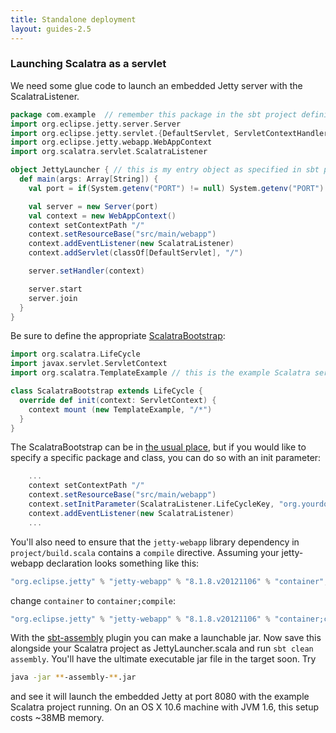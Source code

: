 ```yaml
---
title: Standalone deployment
layout: guides-2.5
---
```


### Launching Scalatra as a servlet

We need some glue code to launch an embedded Jetty server with the ScalatraListener.

```scala
package com.example  // remember this package in the sbt project definition
import org.eclipse.jetty.server.Server
import org.eclipse.jetty.servlet.{DefaultServlet, ServletContextHandler}
import org.eclipse.jetty.webapp.WebAppContext
import org.scalatra.servlet.ScalatraListener

object JettyLauncher { // this is my entry object as specified in sbt project definition
  def main(args: Array[String]) {
    val port = if(System.getenv("PORT") != null) System.getenv("PORT").toInt else 8080

    val server = new Server(port)
    val context = new WebAppContext()
    context setContextPath "/"
    context.setResourceBase("src/main/webapp")
    context.addEventListener(new ScalatraListener)
    context.addServlet(classOf[DefaultServlet], "/")

    server.setHandler(context)

    server.start
    server.join
  }
}
```

Be sure to define the appropriate [ScalatraBootstrap](configuration.html):

```scala
import org.scalatra.LifeCycle
import javax.servlet.ServletContext
import org.scalatra.TemplateExample // this is the example Scalatra servlet

class ScalatraBootstrap extends LifeCycle {
  override def init(context: ServletContext) {
    context mount (new TemplateExample, "/*")
  }
}
```

The ScalatraBootstrap can be in [the usual place](../../../getting-started/project-structure.html),
but if you would like to specify a specific package and class, you can do so
with an init parameter:

```scala
    ...
    context setContextPath "/"
    context.setResourceBase("src/main/webapp")
    context.setInitParameter(ScalatraListener.LifeCycleKey, "org.yourdomain.project.ScalatraBootstrap")
    context.addEventListener(new ScalatraListener)
    ...
```

You'll also need to ensure that the `jetty-webapp` library dependency in `project/build.scala`
contains a `compile` directive. Assuming your jetty-webapp declaration looks something
like this:

```scala
"org.eclipse.jetty" % "jetty-webapp" % "8.1.8.v20121106" % "container",
```

change `container` to `container;compile`:

```scala
"org.eclipse.jetty" % "jetty-webapp" % "8.1.8.v20121106" % "container;compile",
```

With the [sbt-assembly](https://github.com/sbt/sbt-assembly) plugin you can make a launchable jar.
Now save this alongside your Scalatra project as JettyLauncher.scala and run
<code>sbt clean assembly</code>. You'll have the ultimate executable jar file
in the target soon. Try

```bash
java -jar **-assembly-**.jar
```

and see it will launch the embedded Jetty at port 8080 with the example
Scalatra project running. On an OS X 10.6 machine with JVM 1.6, this setup
costs ~38MB memory.
